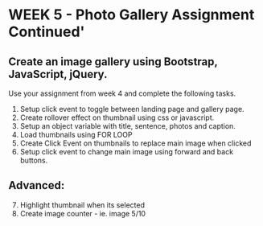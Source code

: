 # WEEK 5 - Photo Gallery Assignment Continued'

## Create an image gallery using Bootstrap, JavaScript, jQuery.

Use your assignment from week 4 and complete the following tasks.

1. Setup click event to toggle between landing page and gallery page.
2. Create rollover effect on thumbnail using css or javascript.
3. Setup an object variable with title, sentence, photos and caption.
4. Load thumbnails using FOR LOOP
5. Create Click Event on thumbnails to replace main image when clicked
6. Setup click event to change main image using forward and back buttons.

## Advanced:

7. Highlight thumbnail when its selected
8. Create image counter - ie. image 5/10
